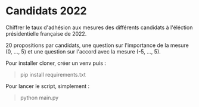 # Candidats 2022
Chiffrer le taux d'adhésion aux mesures des différents candidats à l'éléction présidentielle française de 2022.

20 propositions par candidats, une question sur l'importance de la mesure (0, ..., 5) et une question sur l'accord avec la mesure (-5, ..., 5).

Pour installer cloner, créer un venv puis :
> pip install requirements.txt

Pour lancer le script, simplement :

> python main.py